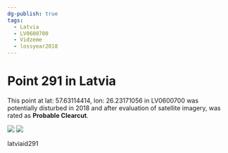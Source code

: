 ```yaml
---
dg-publish: true
tags:
  - Latvia
  - LV0600700
  - Vidzeme
  - lossyear2018
---
```


# Point 291 in Latvia

This point at lat: 57.63114414, lon: 26.23171056 in LV0600700 was potentially disturbed in 2018 and after evaluation of satellite imagery, was rated as **Probable Clearcut**.

<div class='juxtapose' data-showcredits='false'>
<img src='https://baserow-backend-production20240528124524339000000001.s3.amazonaws.com/user_files/jXp5sJBlzOCXhi3SgMh2gpcyztvPhaA9_d6b22a0b14cbbe20be25aa93daa68029f459536617539ea569e8588fd9bf0afd.png' data-label='March 2015' />
<img src='https://baserow-backend-production20240528124524339000000001.s3.amazonaws.com/user_files/7UvRLvxKozhrSh0CfSdWFsGtuyOJZ0hk_f27a9fade5b75ed775a864bd5842874a66e7dc4e7145b77a3f4a928093ce9efa.png' data-label='April 2018' />
</div>

latviaid291